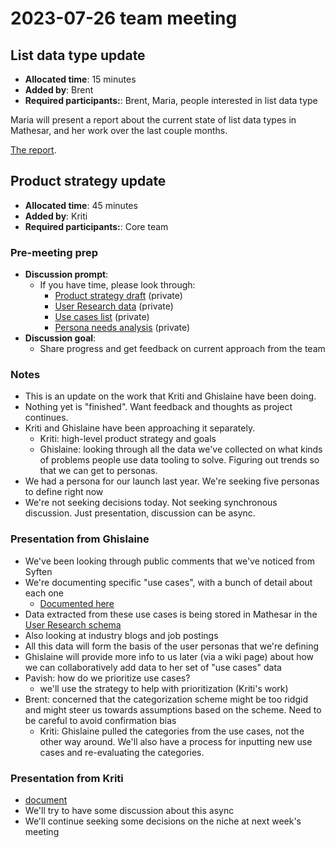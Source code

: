 # 2023-07-26 team meeting


## List data type update
- **Allocated time**: 15 minutes
- **Added by**: Brent
- **Required participants:**: Brent, Maria, people interested in list data type

Maria will present a report about the current state of list data types in Mathesar, and her work over the last couple months.

[The report](https://wiki.mathesar.org/en/engineering/reports/list-datatype). 

## Product strategy update
- **Allocated time**: 45 minutes
- **Added by**: Kriti
- **Required participants:**: Core team

### Pre-meeting prep
- **Discussion prompt**:
    - If you have time, please look through:
        - [Product strategy draft](https://docs.google.com/document/d/1RDd-HGTANfzFmKiTQArb3N26Y4o7R8md3iHTOlxVygI/) (private)
        - [User Research data](https://internal.mathesar.org/db/mathesar_tables/14/) (private)
        - [Use cases list](https://hackmd.io/wC38kFL-Q6mR2TJR2_ZCEw) (private)
        - [Persona needs analysis](https://hackmd.io/TeTCKnX4QUCik3iwDBhtkQ) (private)
- **Discussion goal**: 
    - Share progress and get feedback on current approach from the team

### Notes

- This is an update on the work that Kriti and Ghislaine have been doing.
- Nothing yet is "finished". Want feedback and thoughts as project continues.
- Kriti and Ghislaine have been approaching it separately.
    - Kriti: high-level product strategy and goals
    - Ghislaine: looking through all the data we've collected on what kinds of problems people use data tooling to solve. Figuring out trends so that we can get to personas.
- We had a persona for our launch last year. We're seeking five personas to define right now
- We're not seeking decisions today. Not seeking synchronous discussion. Just presentation, discussion can be async.

### Presentation from Ghislaine

- We've been looking through public comments that we've noticed from Syften
- We're documenting specific "use cases", with a bunch of detail about each one
    - [Documented here](https://hackmd.io/wC38kFL-Q6mR2TJR2_ZCEw)
- Data extracted from these use cases is being stored in Mathesar in the [User Research schema](https://internal.mathesar.org/db/mathesar_tables/14/)
- Also looking at industry blogs and job postings
- All this data will form the basis of the user personas that we're defining
- Ghislaine will provide more info to us later (via a wiki page) about how we can collaboratively add data to her set of "use cases" data
- Pavish: how do we prioritize use cases?
    - we'll use the strategy to help with prioritization (Kriti's work)
- Brent: concerned that the categorization scheme might be too ridgid and might steer us towards assumptions based on the scheme. Need to be careful to avoid confirmation bias
    - Kriti: Ghislaine pulled the categories from the use cases, not the other way around. We'll also have a process for inputting new use cases and re-evaluating the categories.


### Presentation from Kriti

- [document](https://docs.google.com/document/d/1RDd-HGTANfzFmKiTQArb3N26Y4o7R8md3iHTOlxVygI/edit#heading=h.4vecz9x1czd0)
- We'll try to have some discussion about this async
- We'll continue seeking some decisions on the niche at next week's meeting
